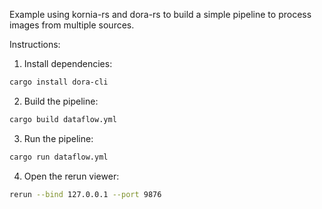 Example using kornia-rs and dora-rs to build a simple pipeline to process images from multiple sources.

Instructions:

1. Install dependencies:

```bash
cargo install dora-cli
```

2. Build the pipeline:

```bash
cargo build dataflow.yml
```

3. Run the pipeline:

```bash
cargo run dataflow.yml
```

4. Open the rerun viewer:

```bash
rerun --bind 127.0.0.1 --port 9876
```
